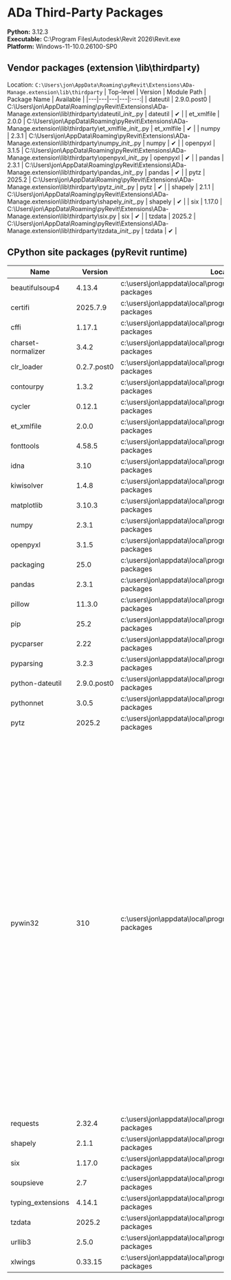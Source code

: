 # ADa Third-Party Packages

**Python:** 3.12.3  
**Executable:** C:\Program Files\Autodesk\Revit 2026\Revit.exe  
**Platform:** Windows-11-10.0.26100-SP0

## Vendor packages (extension \lib\thirdparty)
Location: `C:\Users\jon\AppData\Roaming\pyRevit\Extensions\ADa-Manage.extension\lib\thirdparty`
| Top-level | Version | Module Path | Package Name | Available |
|---|---|---|---|:---:|
| dateutil | 2.9.0.post0 | C:\Users\jon\AppData\Roaming\pyRevit\Extensions\ADa-Manage.extension\lib\thirdparty\dateutil\__init__.py | dateutil | ✔ |
| et_xmlfile | 2.0.0 | C:\Users\jon\AppData\Roaming\pyRevit\Extensions\ADa-Manage.extension\lib\thirdparty\et_xmlfile\__init__.py | et_xmlfile | ✔ |
| numpy | 2.3.1 | C:\Users\jon\AppData\Roaming\pyRevit\Extensions\ADa-Manage.extension\lib\thirdparty\numpy\__init__.py | numpy | ✔ |
| openpyxl | 3.1.5 | C:\Users\jon\AppData\Roaming\pyRevit\Extensions\ADa-Manage.extension\lib\thirdparty\openpyxl\__init__.py | openpyxl | ✔ |
| pandas | 2.3.1 | C:\Users\jon\AppData\Roaming\pyRevit\Extensions\ADa-Manage.extension\lib\thirdparty\pandas\__init__.py | pandas | ✔ |
| pytz | 2025.2 | C:\Users\jon\AppData\Roaming\pyRevit\Extensions\ADa-Manage.extension\lib\thirdparty\pytz\__init__.py | pytz | ✔ |
| shapely | 2.1.1 | C:\Users\jon\AppData\Roaming\pyRevit\Extensions\ADa-Manage.extension\lib\thirdparty\shapely\__init__.py | shapely | ✔ |
| six | 1.17.0 | C:\Users\jon\AppData\Roaming\pyRevit\Extensions\ADa-Manage.extension\lib\thirdparty\six.py | six | ✔ |
| tzdata | 2025.2 | C:\Users\jon\AppData\Roaming\pyRevit\Extensions\ADa-Manage.extension\lib\thirdparty\tzdata\__init__.py | tzdata | ✔ |

## CPython site packages (pyRevit runtime)
| Name | Version | Location | Top-level |
|---|---|---|---|
| beautifulsoup4 | 4.13.4 | c:\users\jon\appdata\local\programs\python\python312\lib\site-packages | — |
| certifi | 2025.7.9 | c:\users\jon\appdata\local\programs\python\python312\lib\site-packages | certifi |
| cffi | 1.17.1 | c:\users\jon\appdata\local\programs\python\python312\lib\site-packages | _cffi_backend, cffi |
| charset-normalizer | 3.4.2 | c:\users\jon\appdata\local\programs\python\python312\lib\site-packages | charset_normalizer |
| clr_loader | 0.2.7.post0 | c:\users\jon\appdata\local\programs\python\python312\lib\site-packages | clr_loader |
| contourpy | 1.3.2 | c:\users\jon\appdata\local\programs\python\python312\lib\site-packages | — |
| cycler | 0.12.1 | c:\users\jon\appdata\local\programs\python\python312\lib\site-packages | cycler |
| et_xmlfile | 2.0.0 | c:\users\jon\appdata\local\programs\python\python312\lib\site-packages | et_xmlfile |
| fonttools | 4.58.5 | c:\users\jon\appdata\local\programs\python\python312\lib\site-packages | fontTools |
| idna | 3.10 | c:\users\jon\appdata\local\programs\python\python312\lib\site-packages | — |
| kiwisolver | 1.4.8 | c:\users\jon\appdata\local\programs\python\python312\lib\site-packages | kiwisolver |
| matplotlib | 3.10.3 | c:\users\jon\appdata\local\programs\python\python312\lib\site-packages | — |
| numpy | 2.3.1 | c:\users\jon\appdata\local\programs\python\python312\lib\site-packages | — |
| openpyxl | 3.1.5 | c:\users\jon\appdata\local\programs\python\python312\lib\site-packages | openpyxl |
| packaging | 25.0 | c:\users\jon\appdata\local\programs\python\python312\lib\site-packages | — |
| pandas | 2.3.1 | c:\users\jon\appdata\local\programs\python\python312\lib\site-packages | — |
| pillow | 11.3.0 | c:\users\jon\appdata\local\programs\python\python312\lib\site-packages | PIL |
| pip | 25.2 | c:\users\jon\appdata\local\programs\python\python312\lib\site-packages | pip |
| pycparser | 2.22 | c:\users\jon\appdata\local\programs\python\python312\lib\site-packages | pycparser |
| pyparsing | 3.2.3 | c:\users\jon\appdata\local\programs\python\python312\lib\site-packages | — |
| python-dateutil | 2.9.0.post0 | c:\users\jon\appdata\local\programs\python\python312\lib\site-packages | dateutil |
| pythonnet | 3.0.5 | c:\users\jon\appdata\local\programs\python\python312\lib\site-packages | clr, pythonnet |
| pytz | 2025.2 | c:\users\jon\appdata\local\programs\python\python312\lib\site-packages | pytz |
| pywin32 | 310 | c:\users\jon\appdata\local\programs\python\python312\lib\site-packages | PyISAPI_loader, _win32sysloader, _winxptheme, adodbapi, adsi, authorization, axcontrol, axdebug, axscript, bits, dde, directsound, exchange, ifilter, internet, isapi, mapi, mmapfile, odbc, perfmon, perfmondata, propsys, pythoncom, pythonwin, pywintypes, servicemanager, shell, taskscheduler, timer, win32\lib\_win32verstamp_pywin32ctypes, win32\lib\afxres, win32\lib\commctrl, win32\lib\mmsystem, win32\lib\netbios, win32\lib\ntsecuritycon, win32\lib\pywin32_bootstrap, win32\lib\pywin32_testutil, win32\lib\pywintypes, win32\lib\rasutil, win32\lib\regcheck, win32\lib\regutil, win32\lib\sspi, win32\lib\sspicon, win32\lib\win2kras, win32\lib\win32con, win32\lib\win32cryptcon, win32\lib\win32evtlogutil, win32\lib\win32gui_struct, win32\lib\win32inetcon, win32\lib\win32netcon, win32\lib\win32pdhquery, win32\lib\win32pdhutil, win32\lib\win32rcparser, win32\lib\win32serviceutil, win32\lib\win32timezone, win32\lib\win32traceutil, win32\lib\win32verstamp, win32\lib\winerror, win32\lib\winioctlcon, win32\lib\winnt, win32\lib\winperf, win32\lib\winxptheme, win32\winxpgui, win32api, win32clipboard, win32com, win32comext, win32console, win32cred, win32crypt, win32event, win32evtlog, win32file, win32gui, win32help, win32inet, win32job, win32lz, win32net, win32pdh, win32pipe, win32print, win32process, win32profile, win32ras, win32security, win32service, win32trace, win32transaction, win32ts, win32ui, win32uiole, win32wnet |
| requests | 2.32.4 | c:\users\jon\appdata\local\programs\python\python312\lib\site-packages | requests |
| shapely | 2.1.1 | c:\users\jon\appdata\local\programs\python\python312\lib\site-packages | shapely |
| six | 1.17.0 | c:\users\jon\appdata\local\programs\python\python312\lib\site-packages | six |
| soupsieve | 2.7 | c:\users\jon\appdata\local\programs\python\python312\lib\site-packages | — |
| typing_extensions | 4.14.1 | c:\users\jon\appdata\local\programs\python\python312\lib\site-packages | — |
| tzdata | 2025.2 | c:\users\jon\appdata\local\programs\python\python312\lib\site-packages | tzdata |
| urllib3 | 2.5.0 | c:\users\jon\appdata\local\programs\python\python312\lib\site-packages | — |
| xlwings | 0.33.15 | c:\users\jon\appdata\local\programs\python\python312\lib\site-packages | xlwings |